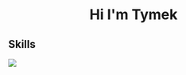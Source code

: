 <h1 align="center"> Hi I'm Tymek </h1>
<div align="center">
</div>
<h2> Skills </h2>
<img src="https://skillicons.dev/icons?i=rust,go,c,cs,dotnet,css,html,js,ts,nodejs,react,linux,mongodb,postgres,python,neovim" />

